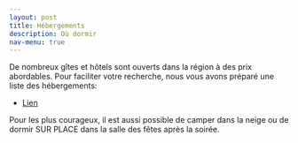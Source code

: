 ```yaml
---
layout: post
title: Hébergements
description: Où dormir
nav-menu: true
---
```


<p>De nombreux gîtes et hôtels sont ouverts dans la région à des prix abordables. Pour faciliter votre recherche, nous vous avons préparé une liste des hébergements:</p>

<ul class="actions">
	<li><a href="#" class="button">Lien</a></li>
</ul>


<p>Pour les plus courageux, il est aussi possible de camper dans la neige ou de dormir SUR PLACE dans la salle des fêtes après la soirée.</p>

